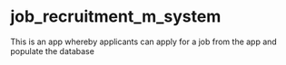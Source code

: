 # job_recruitment_m_system
This is an app whereby applicants can apply for a job from the app and populate the database
